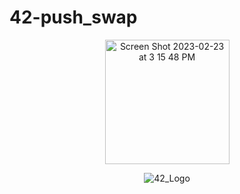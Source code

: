 # 42-push_swap

 <div align="center">
   <img width="199" alt="Screen Shot 2023-02-23 at 3 15 48 PM" src="https://github.com/myagjz/42-push_swap/assets/112881823/e9953fd7-371b-40c8-aae7-cec3554c323b">

![42_Logo](https://github.com/myagjz/42-push_swap/assets/112881823/f23e5bfa-8571-46e3-8ce7-22b360c69dfc)
